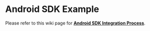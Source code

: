 # Android SDK Example

Please refer to this wiki page for [**Android SDK Integration Process**][sdk-integration-process].

[sdk-integration-process]: https://github.com/widetechid/WideKYC/wiki/SDK-Integration-Process
